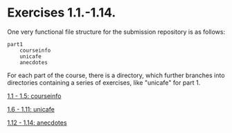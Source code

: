 
# Exercises 1.1.-1.14.

One very functional file structure for the submission repository is as follows:

    part1
        courseinfo
        unicafe
        anecdotes

For each part of the course, there is a directory, which further branches into directories containing a series of exercises, like "unicafe" for part 1.

[1.1 - 1.5: courseinfo](https://github.com/BarbaraAngelesOrtiz/Full-Stack/edit/main/Part1/courseinfo)

[1.6 - 1.11: unicafe](https://github.com/BarbaraAngelesOrtiz/Full-Stack/edit/main/Part1/unicafe)

[1.12 - 1.14: anecdotes](https://github.com/BarbaraAngelesOrtiz/Full-Stack/edit/main/Part1/anecdotes)
